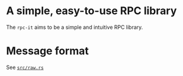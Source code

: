 # A simple, easy-to-use RPC library

The `rpc-it` aims to be a simple and intuitive RPC library. 

# Message format

See [`src/raw.rs`](src/raw.rs)
